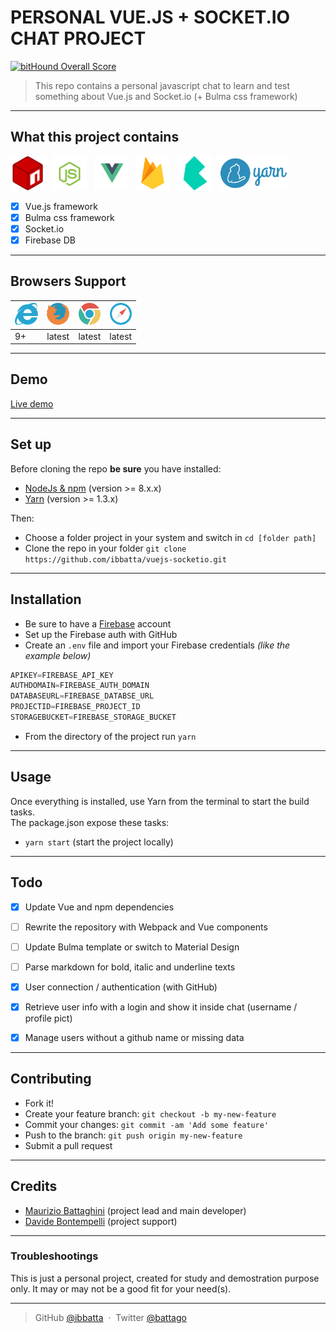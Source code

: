 # __PERSONAL VUE.JS + SOCKET.IO CHAT PROJECT__

[![bitHound Overall Score](https://www.bithound.io/github/ibbatta/vuejs-socketio/badges/score.svg)](https://www.bithound.io/github/ibbatta/vuejs-socketio)


>This repo contains a personal javascript chat to learn and test something about Vue.js and Socket.io (+ Bulma css framework)

---


## __What this project contains__

<img src="./repo_readme_assets/logo-npm.png" height="55">&nbsp;&nbsp;
<img src="./repo_readme_assets/logo-node.png" height="55">&nbsp;&nbsp;
<img src="./repo_readme_assets/logo-vue.png" height="55">&nbsp;&nbsp;
<img src="./repo_readme_assets/logo-firebase.png" height="55">&nbsp;&nbsp;
<img src="./repo_readme_assets/logo-bulma.png" height="55">&nbsp;&nbsp;
<img src="./repo_readme_assets/logo-yarn.png" height="55">&nbsp;&nbsp;

- [x] Vue.js framework
- [x] Bulma css framework
- [x] Socket.io
- [x] Firebase DB

---


## __Browsers Support__

| <img src="./repo_readme_assets/browsers/browser-ie.svg" height="35"> | <img src="./repo_readme_assets/browsers/browser-firefox.svg" height="35"> | <img src="./repo_readme_assets/browsers/browser-chrome.svg" height="35"> | <img src="./repo_readme_assets/browsers/browser-safari.svg" height="35"> |
| --- | --- | --- | --- |
| 9+ | latest | latest | latest |

---


## __Demo__

[Live demo](https://testwebsocketvuejs.herokuapp.com/)

---


## __Set up__

Before cloning the repo **be sure** you have installed:

* [NodeJs & npm](http://nodejs.org/download/) (version >= 8.x.x)
* [Yarn](https://yarnpkg.com/en/docs/install) (version >= 1.3.x)

Then:

- Choose a folder project in your system and switch in `cd [folder path]`
- Clone the repo in your folder `git clone https://github.com/ibbatta/vuejs-socketio.git`

---


## __Installation__

- Be sure to have a [Firebase](https://www.firebase.com/) account
- Set up the Firebase auth with GitHub
- Create an `.env` file and import your Firebase credentials _(like the example below)_
```javascript
APIKEY=FIREBASE_API_KEY
AUTHDOMAIN=FIREBASE_AUTH_DOMAIN
DATABASEURL=FIREBASE_DATABSE_URL
PROJECTID=FIREBASE_PROJECT_ID
STORAGEBUCKET=FIREBASE_STORAGE_BUCKET
```
- From the directory of the project run `yarn`

---


## __Usage__

Once everything is installed, use Yarn from the terminal to start the build tasks.<br>
The package.json expose these tasks:

- `yarn start` (start the project locally)

---


## __Todo__

- [x] Update Vue and npm dependencies
- [ ] Rewrite the repository with Webpack and Vue components
- [ ] Update Bulma template or switch to Material Design
- [ ] Parse markdown for bold, italic and underline texts
- [x] User connection / authentication (with GitHub)
- [x] Retrieve user info with a login and show it inside chat (username / profile pict)
- [x] Manage users without a github name or missing data


---


## __Contributing__

- Fork it!
- Create your feature branch: `git checkout -b my-new-feature`
- Commit your changes: `git commit -am 'Add some feature'`
- Push to the branch: `git push origin my-new-feature`
- Submit a pull request

---


## __Credits__

- [Maurizio Battaghini](https://github.com/ibbatta) (project lead and main developer)
- [Davide Bontempelli](https://github.com/ilbonte) (project support)

---


### __Troubleshootings__ ###

This is just a personal project, created for study and demostration purpose only. It may or may not be a good fit for your need(s).

---


> GitHub [@ibbatta](https://github.com/ibbatta) &nbsp;&middot;&nbsp;
> Twitter [@battago](https://twitter.com/battago)
